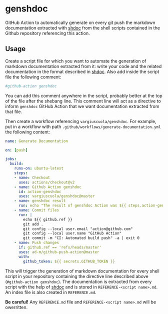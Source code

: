 # genshdoc

GitHub Action to automatically generate on every git push the markdown documentation extracted with [shdoc](https://github.com/reconquest/shdoc) from the shell scripts contained in the Github repository referencing this action.

## Usage

Create a script file for which you want to automate the generation of markdown documentation extracted from it: write your code and the related documentation in the format described in [shdoc](https://github.com/reconquest/shdoc). Also add inside the script file the following comment:
```bash
#github-action genshdoc
```

You can add this comment anywhere in the script, probably better at the top of the file after the shebang line.
This comment line will act as a directive to inform `genshdoc` GitHub Action that we want documentation extracted from that file.

Then create a workflow referencing `vargiuscuola/genshdoc`.
For example, put in a workflow with path `.github/workflows/generate-documentation.yml` the following content:
```yaml
name: Generate Documentation

on: [push]

jobs:
  build:
    runs-on: ubuntu-latest
    steps:
    - name: Checkout
      uses: actions/checkout@v2
    - name: Github Action genshdoc
      id: action-genshdoc
      uses: vargiuscuola/genshdoc@master
    - name: genshdoc result
      run: echo "The result of genshdoc Action was ${{ steps.action-genshdoc.outputs.result }}"
    - name: Commit files
      run: |
        echo ${{ github.ref }}
        git add .
        git config --local user.email "action@github.com"
        git config --local user.name "GitHub Action"
        git commit -m "CI: Automated build push" -a | exit 0
    - name: Push changes
      if: github.ref == 'refs/heads/master'
      uses: ad-m/github-push-action@master
      with:
        github_token: ${{ secrets.GITHUB_TOKEN }}
```

This will trigger the generation of markdown documentation for every shell script in your repository containing the directive line described above (`#github-action genshdoc`).
The documentation is extracted from every script with the help of [shdoc](https://github.com/reconquest/shdoc) and is stored in `REFERENCE-<script name>.md`.
An index file is also created in `REFERENCE.md`.

**Be careful!** Any `REFERENCE.md` file and `REFERENCE-<script name>.md` will be owerritten.
